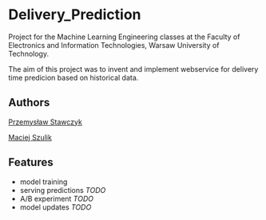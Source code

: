 # Delivery_Prediction

Project for the Machine Learning Engineering classes at the Faculty of Electronics and Information Technologies, Warsaw University of Technology.

The aim of this project was to invent and implement webservice for delivery time predicion based on historical data.

## Authors

[Przemysław Stawczyk](https://github.com/przestaw)

[Maciej Szulik](https://github.com/shoolic)

## Features

- model training
- serving predictions *TODO*
- A/B experiment *TODO*
- model updates *TODO*
